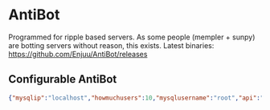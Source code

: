# AntiBot
Programmed for ripple based servers. As some people (mempler + sunpy) are botting servers without reason, this exists.
Latest binaries: https://github.com/Enjuu/AntiBot/releases 
## Configurable AntiBot
```json
{"mysqlip":"localhost","howmuchusers":10,"mysqlusername":"root","api":"enjuu.click","mysqlport":"3306","threadtimeoutbetweencheck":8000,"mysqldatabase":"ripple","mysqlpassword":""}
```
